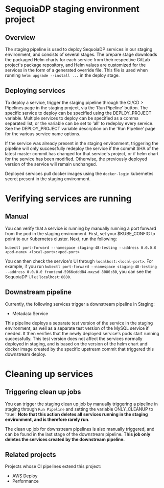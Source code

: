 # SequoiaDP staging environment project

## Overview

The staging pipeline is used to deploy SequoiaDP services in our staging environment, and consists of several stages. The prepare stage downloads the packaged Helm charts for each service from their respective GitLab project's package repository, and Helm values are customized for the services in the form of a generated override file. This file is used when running `helm upgrade --install ...` in the deploy stage.

## Deploying services

To deploy a service, trigger the staging pipeline through the CI/CD > Pipelines page in the staging project, via the 'Run Pipeline' button. The specific service to deploy can be specified using the DEPLOY_PROJECT variable. Multiple services to deploy can be specified as a comma separated list, or the variable can be set to 'all' to redeploy every service. See the DEPLOY_PROJECT variable description on the 'Run Pipeline' page for the various service name options.

If the service was already present in the staging environment, triggering the pipeline will only successfully redeploy the service if the commit SHA of the latest master commit has changed for that service's project, or if helm chart for the service has been modified. Otherwise, the previously deployed version of the service will remain unchanged.

Deployed services pull docker images using the `docker-login` kubernetes secret present in the staging environment.

# Verifying services are running

## Manual

You can verify that a service is running by manually running a port forward from the pod in the staging environment. First, set your $KUBE_CONFIG to point to our Kubernetes cluster. Next, run the following:

```
kubectl port-forward --namespace staging-48-testing --address 0.0.0.0 <pod-name> <local-port>:<pod-port>
```

You can then check the service's UI through `localhost:<local-port>`. For example, if you run `kubectl port-forward --namespace staging-48-testing --address 0.0.0.0 frontend-5966cddd84-mxzsd 8080:80`, you can see the SequoiaDP UI at `localhost:8080`. 

## Downstream pipeline

Currently, the following services trigger a downstream pipeline in Staging:

- Metadata Service

This pipeline deploys a separate test version of the service in the staging environment, as well as a separate test version of the MySQL service if needed. It then verifies that the newly deployed service's pods start running successfully. This test version does not affect the services normally deployed in staging, and is based on the version of the helm chart and docker image created by the specific upstream commit that triggered this downstream deploy.

# Cleaning up services

## Triggering clean up jobs

You can trigger the staging clean up job by manually triggering a pipeline in staging through `Run Pipeline` and setting the variable ONLY_CLEANUP to 'true'.  **Note that this action deletes all services running in the staging environment, and is therefore rarely run.**

The clean up job for downstream pipelines is also manually triggered, and can be found in the last stage of the downstream pipeline. **This job only deletes the services created by the downstream pipeline.**

## Related projects

Projects whose CI pipelines extend this project:

- AWS Deploy
- Performance
